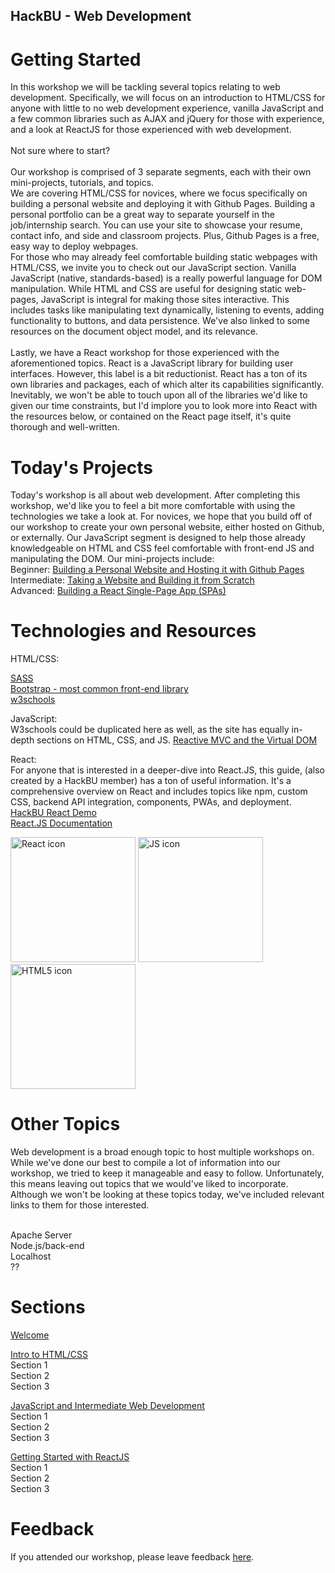 ## HackBU - Web Development

# Getting Started

In this workshop we will be
tackling several topics relating to web development. Specifically, we will
focus on an introduction to HTML/CSS for anyone with little to no web development experience, vanilla JavaScript
and a few common libraries such as AJAX and jQuery for those with experience, and a look at ReactJS for those experienced with web development.
<br /> <br />
Not sure where to start? <br /> <br />
Our workshop is comprised of 3 separate segments, each with their own mini-projects, tutorials, and topics.
<br />
We are covering HTML/CSS for novices, where we focus specifically on building a personal website and deploying it with
Github Pages. Building a personal portfolio can be a great way to separate yourself in the job/internship search. You can
use your site to showcase your resume, contact info, and side and classroom projects. Plus, Github Pages is a free, easy way
to deploy webpages.
<br />
For those who may already feel comfortable building static webpages with HTML/CSS, we invite you to check out our JavaScript section.
Vanilla JavaScript (native, standards-based) is a really powerful language for DOM manipulation. While HTML and CSS are useful for
designing static web-pages, JavaScript is integral for making those sites interactive. This includes tasks like manipulating text dynamically,
listening to events, adding functionality to buttons, and data persistence. We've also linked to some resources on the document object model, and its relevance.  
<br />
Lastly, we have a React workshop for those experienced with the aforementioned topics. React is a JavaScript library for building user interfaces. However, this label is a bit reductionist. React has a ton of its own libraries and packages, each of which alter its capabilities significantly. Inevitably, we won't be able to touch upon all of the libraries we'd like to given our time constraints, but I'd implore you to look more into React with the resources below, or contained on the React page itself, it's quite thorough and well-written.

# Today's Projects

Today's workshop is all about web development. After completing this workshop,
we'd like you to feel a bit more comfortable with using the technologies we take a look at.
For novices, we hope that you
build off of our workshop to create your own personal website, either hosted on Github, or externally. Our JavaScript segment is designed to help those already knowledgeable on HTML and CSS feel comfortable with front-end JS and manipulating the DOM. Our mini-projects include: <br />
Beginner:   <a href="GithubPagesGuide.md">Building a Personal Website and Hosting it with Github Pages</a> <br />
Intermediate:   <a href="ReverseEngineering.md">Taking a Website and Building it from Scratch</a> <br />
Advanced: <a href="README.md">Building a React Single-Page App (SPAs)</a>

# Technologies and Resources
HTML/CSS: <br />

<a href="https://sass-lang.com/documentation">SASS</a> <br />
<a href="https://getbootstrap.com">Bootstrap - most common front-end library</a> <br />
<a href="https://www.w3schools.com/">w3schools</a> <br />


JavaScript: <br />
W3schools could be duplicated here as well, as the site has equally in-depth sections on HTML, CSS, and JS.
<a href="https://www.futurice.com/blog/reactive-mvc-and-the-virtual-dom">Reactive MVC and the Virtual DOM</a> <br />

React: <br />
For anyone that is interested in a deeper-dive into React.JS, this guide, (also created by a HackBU member) has a ton of useful information. It's a comprehensive overview on React and includes topics like npm, custom CSS, backend API integration, components, PWAs, and deployment.
<a href="https://github.com/HackBinghamton/reactDemo">HackBU React Demo</a> <br />
<a href="https://reactjs.org/docs/getting-started.html">React.JS Documentation</a> <br />


<p float="left">
     <img src="http://www.jsweet.org/wp-content/uploads/2016/04/react-logo-300x289.png"
          alt="React icon"
          height="200" width="200" />
     <img src="https://upload.wikimedia.org/wikipedia/commons/6/6a/JavaScript-logo.png"
          alt="JS icon"
          height="200" width="200" />
     <img src="https://logos-download.com/wp-content/uploads/2017/07/HTML5_logo.png"
          alt="HTML5 icon"
          height="200" width="200" />
</p>




# Other Topics

Web development is a broad enough topic to host multiple workshops on. While we've done our best to compile a lot of information into our workshop, we tried to keep it manageable and easy to follow. Unfortunately, this means leaving out
topics that we would've liked to incorporate. Although we won't be looking at these topics today, we've included relevant links to them for those interested. <br />

<LIST TOPICS AND RESOURCES HERE> <br />
Apache Server  <br />
Node.js/back-end <br />
Localhost <br />
?? <br />


# Sections

<a href="README.md">Welcome</a> <br />

<a href="README.md">Intro to HTML/CSS</a> <br />
Section 1<br />
Section 2<br />
Section 3<br />


<a href="README.md">JavaScript and Intermediate Web Development</a> <br />
Section 1<br />
Section 2<br />
Section 3<br />



<a href="README.md">Getting Started with ReactJS</a> <br />
Section 1<br />
Section 2<br />
Section 3<br />

# Feedback

If you attended our workshop, please leave feedback [here](https://forms.gle/P4TQ4NgPSHghCucd7).

